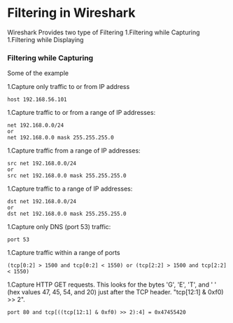 # Filtering in Wireshark
Wireshark Provides two type of Filtering 
1.Filtering while Capturing
1.Filtering while Displaying

### Filtering while Capturing
Some of the example 

1.Capture only traffic to or from IP address
```
host 192.168.56.101
```
1.Capture traffic to or from a range of IP addresses:
```
net 192.168.0.0/24
or
net 192.168.0.0 mask 255.255.255.0
```
1.Capture traffic from a range of IP addresses:
```
src net 192.168.0.0/24
or
src net 192.168.0.0 mask 255.255.255.0
```
1.Capture traffic to a range of IP addresses:
```
dst net 192.168.0.0/24
or
dst net 192.168.0.0 mask 255.255.255.0
```
1.Capture only DNS (port 53) traffic:
```
port 53
```
1.Capture traffic within a range of ports
```
(tcp[0:2] > 1500 and tcp[0:2] < 1550) or (tcp[2:2] > 1500 and tcp[2:2] < 1550)
```
1.Capture HTTP GET requests. This looks for the bytes 'G', 'E', 'T', and ' ' (hex values 47, 45, 54, and 20) just after the TCP header. "tcp[12:1] & 0xf0) >> 2".
```
port 80 and tcp[((tcp[12:1] & 0xf0) >> 2):4] = 0x47455420
```
